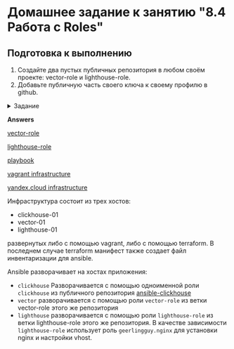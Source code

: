 # Домашнее задание к занятию "8.4 Работа с Roles"

## Подготовка к выполнению
1. Создайте два пустых публичных репозитория в любом своём проекте: vector-role и lighthouse-role.
2. Добавьте публичную часть своего ключа к своему профилю в github.

<details>
<summary>Задание</summary>

## Основная часть

Наша основная цель - разбить наш playbook на отдельные roles. Задача: сделать roles для clickhouse, vector и lighthouse и написать playbook для использования этих ролей. Ожидаемый результат: существуют три ваших репозитория: два с roles и один с playbook.

1. Создать в старой версии playbook файл `requirements.yml` и заполнить его следующим содержимым:

   ```yaml
   ---
     - src: git@github.com:AlexeySetevoi/ansible-clickhouse.git
       scm: git
       version: "1.11.0"
       name: clickhouse 
   ```

2. При помощи `ansible-galaxy` скачать себе эту роль.
3. Создать новый каталог с ролью при помощи `ansible-galaxy role init vector-role`.
4. На основе tasks из старого playbook заполните новую role. Разнесите переменные между `vars` и `default`. 
5. Перенести нужные шаблоны конфигов в `templates`.
6. Описать в `README.md` обе роли и их параметры.
7. Повторите шаги 3-6 для lighthouse. Помните, что одна роль должна настраивать один продукт.
8. Выложите все roles в репозитории. Проставьте тэги, используя семантическую нумерацию Добавьте roles в `requirements.yml` в playbook.
9. Переработайте playbook на использование roles. Не забудьте про зависимости lighthouse и возможности совмещения `roles` с `tasks`.
10. Выложите playbook в репозиторий.
11. В ответ приведите ссылки на оба репозитория с roles и одну ссылку на репозиторий с playbook.
</details>

**Answers**

[vector-role](https://github.com/Vitalya-Mozgovoy/vector-role/blob/main/vector-role.md)

[lighthouse-role](https://github.com/Vitalya-Mozgovoy/lighthouse-role/blob/main/lighthouse-role.md)

[playbook](https://github.com/Vitalya-Mozgovoy/ansible--netelogy/blob/main/Работа%20с%20roles/site.yml)

[vagrant infrastructure](https://github.com/Vitalya-Mozgovoy/ansible--netelogy/blob/main/Работа%20с%20roles/Vagrantfile)

[yandex.cloud infrastructure](https://github.com/Vitalya-Mozgovoy/ansible--netelogy/tree/main/Работа%20с%20roles/terraform)

Инфраструктура состоит из трех хостов:
- clickhouse-01
- vector-01
- lighthouse-01

развернутых либо с помощью vagrant, либо с помощью terraform. В последнем случае terraform манифест также создает файл инвентаризации для ansible.

Ansible разворачивает на хостах приложения:
- `clickhouse`
  Разворачивается с помощью одноименной роли `clickhouse` из публичного репозитория [ansible-clickhouse](https://github.com/Vitalya-Mozgovoy/ansible--netelogy/blob/main/Работа%20с%20roles/ansible-clickhouse.md) 
- `vector`
  разворачивается с помощью роли `vector-role` из ветки vector-role этого же репозитория
- `lighthouse`
  разворачивается с помощью роли `lighthouse-role` из ветки lighthouse-role этого же репозитория. В качестве зависимости `lighthouse-role` использует роль `geerlingguy.nginx` для установки nginx и настройки vhost.